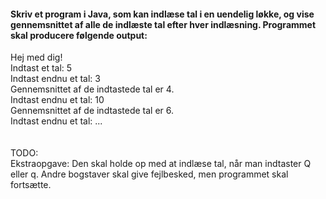 
#### Skriv et program i Java, som kan indlæse tal i en uendelig løkke, og vise gennemsnittet af alle de indlæste tal efter hver indlæsning. Programmet skal producere følgende output:

Hej med dig!<br>
Indtast et tal: 5<br>
Indtast endnu et tal: 3<br>
Gennemsnittet af de indtastede tal er 4.<br>
Indtast endnu et tal: 10<br>
Gennemsnittet af de indtastede tal er 6.<br>
Indtast endnu et tal: ...<br>
<br><br>
TODO:<br>
Ekstraopgave: Den skal holde op med at indlæse tal, når man indtaster Q eller q. Andre bogstaver skal give fejlbesked, men programmet skal fortsætte.
